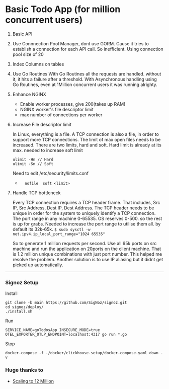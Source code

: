 # Basic Todo App (for million concurrent users)


1. Basic API
2. Use Connnection Pool Manager, dont use GORM. Cause it tries to establish a connection for each API call. So inefficient.
Using connection pool size of 20
3. Index Columns on tables
4. Use Go Routines
With Go Routines all the requests are handled. without it, it hits a failure after a threshold. With Asynchronous handling using Go Routines,
even at 1Million concurrent users it was running alrighty.
5. Enhance NGINX
    - Enable worker processes, give 200(takes up RAM)
    - NGINX worker's file descriptor limit
    - max number of connections per worker
6. Increase File descriptor limit

    In Linux, everything is a file. A TCP connection is also a file, in order to support more TCP connections. The limit of max open files needs to be increased. There are two limits, hard and soft. Hard limit is already at its max. needed to increase soft limit
    ```
    ulimit -Hn // Hard
    ulimit -Sn // Soft
    ```
    Need to edit /etc/security/limits.conf
    *       nofile  soft <limit>
7. Handle TCP bottleneck

    Every TCP connection requires a TCP header frame. That includes, Src IP, Src Address, Dest IP, Dest Address.
    The TCP header needs to be unique in order for the system to uniquely identify a TCP connection.
    The port range in any machine 0-65535. OS reserves 0-500. so the rest is up for grabs. Needed to increase the port range to utilise them all.
    by default its 32k-65k. 
    `$ sudo sysctl -w net.ipv4.ip_local_port_range="1024 65535"`

    So to generate 1 million requests per second. Use all 65k ports on src machine and run the application on 20ports on the client machine. 
    That is 1.2 million unique combinations with just port number. This helped me resolve the problem.
    Another solution is to use IP aliasing but it didnt get picked up automatically.


<hr/>

###  Signoz Setup

Install

```
git clone -b main https://github.com/SigNoz/signoz.git
cd signoz/deploy/
./install.sh
```
Run

```
SERVICE_NAME=goTodosApp INSECURE_MODE=true OTEL_EXPORTER_OTLP_ENDPOINT=localhost:4317 go run *.go
```

Stop

```
docker-compose -f ./docker/clickhouse-setup/docker-compose.yaml down -v
```


### Huge thanks to
- [Scaling to 12 Million](https://mrotaru.wordpress.com/2013/10/10/scaling-to-12-million-concurrent-connections-how-migratorydata-did-it/)